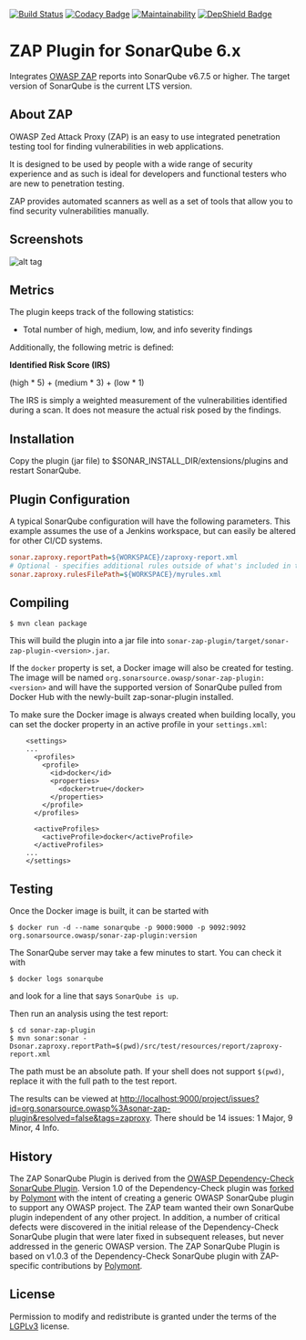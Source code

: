 [![Build Status](https://travis-ci.org/Coveros/zap-sonar-plugin.svg?branch=master)](https://travis-ci.org/Coveros/zap-sonar-plugin)
[![Codacy Badge](https://api.codacy.com/project/badge/Grade/ba00fc80c7424266b2dfda21d0a62ead)](https://www.codacy.com/app/gotimer/zap-sonar-plugin?utm_source=github.com&amp;utm_medium=referral&amp;utm_content=Coveros/zap-sonar-plugin&amp;utm_campaign=Badge_Grade)
[![Maintainability](https://api.codeclimate.com/v1/badges/c978770ba79f15c2b029/maintainability)](https://codeclimate.com/github/Coveros/zap-sonar-plugin/maintainability)
[![DepShield Badge](https://depshield.sonatype.org/badges/Coveros/zap-sonar-plugin/depshield.svg)](https://depshield.github.io)

ZAP Plugin for SonarQube 6.x
=====================================

Integrates [OWASP ZAP] reports into SonarQube v6.7.5 or higher. The target version of SonarQube is the current LTS version.


About ZAP
-------------------
OWASP Zed Attack Proxy (ZAP) is an easy to use integrated penetration testing tool for finding vulnerabilities in web applications.

It is designed to be used by people with a wide range of security experience and as such is ideal for developers and functional testers who are new to penetration testing.

ZAP provides automated scanners as well as a set of tools that allow you to find security vulnerabilities manually.


Screenshots
-------------------

![alt tag](screenshots/dashboard-widget.png)


Metrics
-------------------

The plugin keeps track of the following statistics:

* Total number of high, medium, low, and info severity findings

Additionally, the following metric is defined:

__Identified Risk Score (IRS)__

(high * 5) + (medium * 3) + (low * 1)

The IRS is simply a weighted measurement of the vulnerabilities identified during
a scan. It does not measure the actual risk posed by the findings.


Installation
-------------------
Copy the plugin (jar file) to $SONAR_INSTALL_DIR/extensions/plugins and restart SonarQube.


Plugin Configuration
-------------------
A typical SonarQube configuration will have the following parameters. This example assumes the use of a Jenkins workspace, but can easily be altered for other CI/CD systems.

```ini
sonar.zaproxy.reportPath=${WORKSPACE}/zaproxy-report.xml
# Optional - specifies additional rules outside of what's included in the core
sonar.zaproxy.rulesFilePath=${WORKSPACE}/myrules.xml
```


Compiling
-------------------

    $ mvn clean package

This will build the plugin into a jar file into `sonar-zap-plugin/target/sonar-zap-plugin-<version>.jar`.

If the `docker` property is set, a Docker image will also be created for testing. The image will be named `org.sonarsource.owasp/sonar-zap-plugin:<version>` and
will have the supported version of SonarQube pulled from Docker Hub with the newly-built zap-sonar-plugin installed.

To make sure the Docker image is always created when building locally, you can set the docker property in an active profile in your `settings.xml`:

```Maven POM
    <settings>
    ...
      <profiles>
        <profile>
          <id>docker</id>
          <properties>
            <docker>true</docker>
          </properties>
        </profile>
      </profiles>

      <activeProfiles>
        <activeProfile>docker</activeProfile>
      </activeProfiles>
    ...
    </settings>
```


Testing
-------------------
Once the Docker image is built, it can be started with

    $ docker run -d --name sonarqube -p 9000:9000 -p 9092:9092 org.sonarsource.owasp/sonar-zap-plugin:version

The SonarQube server may take a few minutes to start. You can check it with

    $ docker logs sonarqube

and look for a line that says `SonarQube is up`.

Then run an analysis using the test report:

    $ cd sonar-zap-plugin
    $ mvn sonar:sonar -Dsonar.zaproxy.reportPath=$(pwd)/src/test/resources/report/zaproxy-report.xml

The path must be an absolute path. If your shell does not support `$(pwd)`, replace it with the full path to the test report.

The results can be viewed at <http://localhost:9000/project/issues?id=org.sonarsource.owasp%3Asonar-zap-plugin&resolved=false&tags=zaproxy>.
There should be 14 issues: 1 Major, 9 Minor, 4 Info.


History
-------------------

The ZAP SonarQube Plugin is derived from the [OWASP Dependency-Check SonarQube Plugin]. Version 1.0 of the Dependency-Check plugin was [forked] by [Polymont] with the intent of creating a generic OWASP SonarQube plugin to support any OWASP project. The ZAP team wanted their own SonarQube plugin independent of any other project. In addition, a number of critical defects were discovered in the initial release of the Dependency-Check SonarQube plugin that were later fixed in subsequent releases, but never addressed in the generic OWASP version. The ZAP SonarQube Plugin is based on v1.0.3 of the Dependency-Check SonarQube plugin with ZAP-specific contributions by [Polymont].


License
-------------------

Permission to modify and redistribute is granted under the terms of the [LGPLv3] license.

  [LGPLv3]: http://www.gnu.org/licenses/lgpl.txt
  [OWASP ZAP]: https://www.owasp.org/index.php/OWASP_Zed_Attack_Proxy_Project
  [OWASP Dependency-Check SonarQube Plugin]: https://github.com/stevespringett/dependency-check-sonar-plugin
  [forked]: https://github.com/polymont/dependency-check-sonar-plugin
  [Polymont]: https://github.com/polymont
